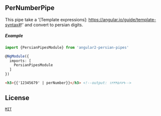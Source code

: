 ## PerNumberPipe

This pipe take a '[Template expressions]: https://angular.io/guide/template-syntax#!' and convert to persian digits.

##### Example

``` typescript
import {PersianPipesModule} from 'angular2-persian-pipes'

@NgModule({
  imports: [
    PersianPipesModule
  ]
})
```

```html
<h3>{{'12345679' | perNumber}}</h3> <!--output: ۱۲۳۴۵۶۷۹-->
```

## License

[`MIT`](./LICENSE.md)